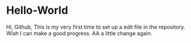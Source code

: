 # Hello-World
Hi, Github,
This is my very first time to set up a edit file in the repository.
Wish I can make a good progress.
AA
a little change again.
